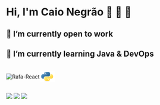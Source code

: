 # Hi, I'm Caio Negrão 🙊 🙉 🙈 
## 🔭 I’m currently open to work 
## 🌱 I’m currently learning Java & DevOps 

<div style="display: inline_block"><br><img align="center" alt="Rafa-React" height="30" width="40" src="https://cdn.jsdelivr.net/gh/devicons/devicon/icons/java/java-original-wordmark.svg"><img align="center" alt="Rafa-Python" height="30" width="40" src="https://raw.githubusercontent.com/devicons/devicon/master/icons/python/python-original.svg">
</div>

 ##
 
<div> 

<a href = "mailto:caio_negrao0210@outlook.com"><img src="https://img.shields.io/badge/Microsoft_Outlook-0078D4?style=for-the-badge&logo=microsoft-outlook&logoColor=white"><a/>
<a href="https://instagram.com/caionegrao__" target="_blank"><img src="https://img.shields.io/badge/-Instagram-%23E4405F?style=for-the-badge&logo=instagram&logoColor=white" target="_blank"></a>
<a href="https://www.linkedin.com/in/caionegraods" target="_blank"><img src="https://img.shields.io/badge/-LinkedIn-%230077B5?style=for-the-badge&logo=linkedin&logoColor=white" target="_blank"></a> 
 
 
</div>




